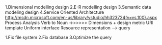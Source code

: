 
1.Dimensional modelling design
2.E-R modelling design
3.Semantic data modeling design
4.Service Oriented Architecture
http://msdn.microsoft.com/en-us/library/vstudio/hh323724(v=vs.100).aspx
Process Analysis
Verb to Noun ->>>>>> Dimensions + design metric
URI template
Uniform interface
Resource representation --> query

1.Fix file system
2.Fix database
3.Optimize the query





